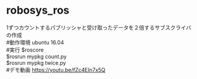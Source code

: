 # robosys_ros
1ずつカウントするパブリッシャと受け取ったデータを２倍するサブスクライバの作成  
#動作環境
ubuntu 16.04  
#実行
$roscore  
$rosrun mypkg count.py  
$rosrun mypkg twice.py  
#デモ動画
https://youtu.be/fZc4EIn7x5Q
